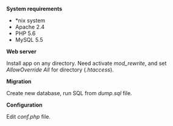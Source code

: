 **System requirements**

* *nix system
* Apache 2.4
* PHP 5.6
* MySQL 5.5

**Web server**

Install app on any directory. Need activate _mod_rewrite_, and set _AllowOverride All_ for directory (_.htaccess_).

**Migration**

Create new database, run SQL from _dump.sql_ file.

**Configuration**

Edit _conf.php_ file.
